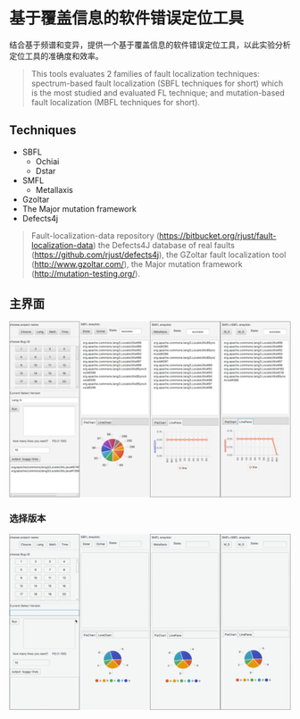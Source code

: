 # 基于覆盖信息的软件错误定位工具

结合基于频谱和变异，提供一个基于覆盖信息的软件错误定位工具，以此实验分析定位工具的准确度和效率。
>This tools evaluates 2 families of fault localization techniques: 
spectrum-based fault localization (SBFL techniques for short) which is the most studied and evaluated FL technique; 
and mutation-based fault localization (MBFL techniques for short).

## Techniques
* SBFL
    * Ochiai
    * Dstar
* SMFL
    * Metallaxis
* Gzoltar
* The Major mutation framework
* Defects4j

>Fault-localization-data repository (https://bitbucket.org/rjust/fault-localization-data)
>the Defects4J database of real faults (https://github.com/rjust/defects4j), 
>the GZoltar fault localization tool (http://www.gzoltar.com/), 
>the Major mutation framework (http://mutation-testing.org/).
    

## 主界面

![图片](https://github.com/WuYiwen97/ProjectCodeGUI/blob/master/src/source/M_D分析.png)


### 选择版本
![gif](https://github.com/WuYiwen97/ProjectCodeGUI/blob/master/src/source/%E9%80%89%E6%8B%A9%E9%A1%B9%E7%9B%AE.gif)
